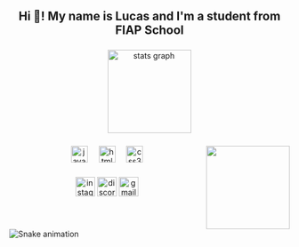 <h2 align="center">Hi 👋! My name is Lucas and I'm a student from FIAP School</h2>

###

<div align="center">
  <img src="https://github-readme-stats.vercel.app/api?username=Tr4kinas54&hide_title=false&hide_rank=false&show_icons=true&include_all_commits=true&count_private=true&disable_animations=false&theme=dracula&locale=en&hide_border=false" height="150" alt="stats graph"  />
</div>

###

<img align="right" height="150" src="https://camo.githubusercontent.com/9af629be707d78c794a66e7d42563af976b2084511cf64a8647f8000c207ed03/68747470733a2f2f73332e616d617a6f6e6177732e636f6d2f636f6d69636765656b732f636861726163746572732f617661746172732f31373330392e6a70673f743d31373135323634323431"  />

###

<div align="center">
  <img src="https://cdn.jsdelivr.net/gh/devicons/devicon/icons/javascript/javascript-original.svg" height="30" alt="javascript logo"  />
  <img width="12" />
  <img src="https://cdn.jsdelivr.net/gh/devicons/devicon/icons/html5/html5-original.svg" height="30" alt="html5 logo"  />
  <img width="12" />
  <img src="https://cdn.jsdelivr.net/gh/devicons/devicon/icons/css3/css3-original.svg" height="30" alt="css3 logo"  />
</div>

###

<div align="center">
  <img src="https://img.shields.io/static/v1?message=Instagram&logo=instagram&label=&color=E4405F&logoColor=white&labelColor=&style=for-the-badge" height="35" alt="instagram logo"  />
  <img src="https://img.shields.io/static/v1?message=Discord&logo=discord&label=&color=7289DA&logoColor=white&labelColor=&style=for-the-badge" height="35" alt="discord logo"  />
  <img src="https://img.shields.io/static/v1?message=Gmail&logo=gmail&label=&color=D14836&logoColor=white&labelColor=&style=for-the-badge" height="35" alt="gmail logo"  />
</div>

###

<br clear="both">

<img src="https://raw.githubusercontent.com/Tr4kinas54/Tr4kinas54/output/snake.svg" alt="Snake animation" />

###
